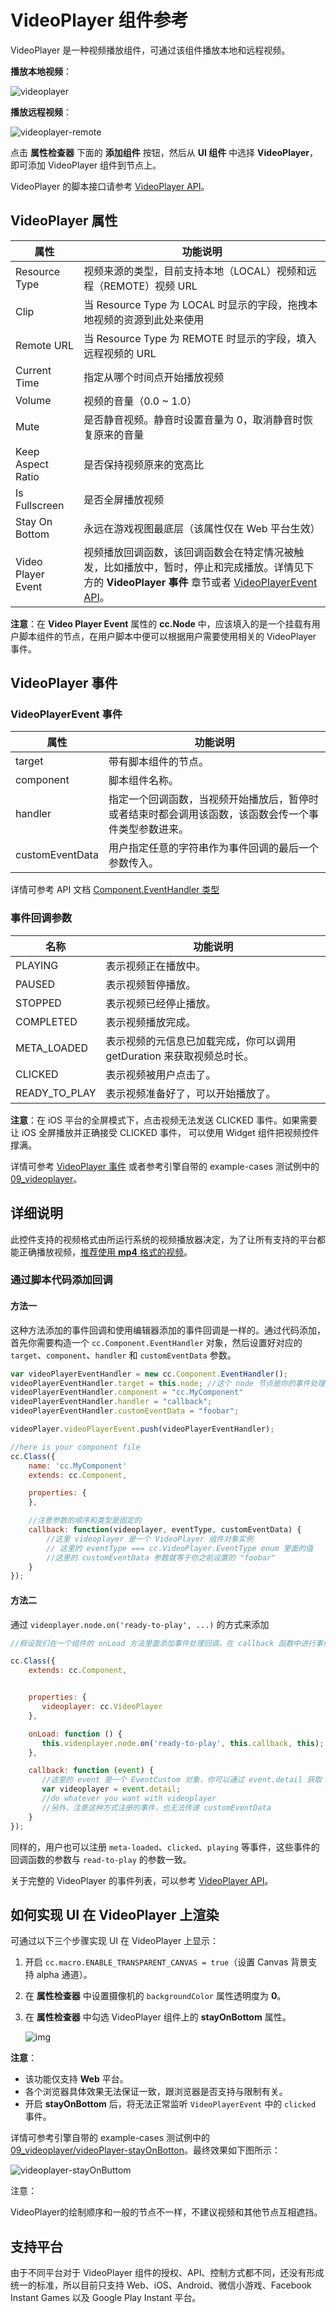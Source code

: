 # VideoPlayer 组件参考

VideoPlayer 是一种视频播放组件，可通过该组件播放本地和远程视频。

**播放本地视频**：

![videoplayer](https://gitee.com/nlpleaf/PicGo/raw/master/958fa4bc4238cee2ae115394aa515fc2)

**播放远程视频**：

![videoplayer-remote](https://gitee.com/nlpleaf/PicGo/raw/master/2587488f060dae346b676e708656ceb6)

点击 **属性检查器** 下面的 **添加组件** 按钮，然后从 **UI 组件** 中选择 **VideoPlayer**，即可添加 VideoPlayer 组件到节点上。

VideoPlayer 的脚本接口请参考 [VideoPlayer API](https://docs.cocos.com/creator/api/zh/classes/VideoPlayer.html)。



## VideoPlayer 属性

| 属性               | 功能说明                                                     |
| ------------------ | ------------------------------------------------------------ |
| Resource Type      | 视频来源的类型，目前支持本地（LOCAL）视频和远程（REMOTE）视频 URL |
| Clip               | 当 Resource Type 为 LOCAL 时显示的字段，拖拽本地视频的资源到此处来使用 |
| Remote URL         | 当 Resource Type 为 REMOTE 时显示的字段，填入远程视频的 URL  |
| Current Time       | 指定从哪个时间点开始播放视频                                 |
| Volume             | 视频的音量（0.0 ~ 1.0）                                      |
| Mute               | 是否静音视频。静音时设置音量为 0，取消静音时恢复原来的音量   |
| Keep Aspect Ratio  | 是否保持视频原来的宽高比                                     |
| Is Fullscreen      | 是否全屏播放视频                                             |
| Stay On Bottom     | 永远在游戏视图最底层（该属性仅在 Web 平台生效）              |
| Video Player Event | 视频播放回调函数，该回调函数会在特定情况被触发，比如播放中，暂时，停止和完成播放。详情见下方的 **VideoPlayer 事件** 章节或者 [VideoPlayerEvent API](https://docs.cocos.com/creator/api/zh/classes/VideoPlayer.html#videoplayerevent)。 |

**注意**：在 **Video Player Event** 属性的 **cc.Node** 中，应该填入的是一个挂载有用户脚本组件的节点，在用户脚本中便可以根据用户需要使用相关的 VideoPlayer 事件。



## VideoPlayer 事件

### VideoPlayerEvent 事件

| 属性            | 功能说明                                                     |
| --------------- | ------------------------------------------------------------ |
| target          | 带有脚本组件的节点。                                         |
| component       | 脚本组件名称。                                               |
| handler         | 指定一个回调函数，当视频开始播放后，暂停时或者结束时都会调用该函数，该函数会传一个事件类型参数进来。 |
| customEventData | 用户指定任意的字符串作为事件回调的最后一个参数传入。         |

详情可参考 API 文档 [Component.EventHandler 类型](https://docs.cocos.com/creator/api/zh/classes/Component.EventHandler.html)



### 事件回调参数

| 名称          | 功能说明                                                     |
| ------------- | ------------------------------------------------------------ |
| PLAYING       | 表示视频正在播放中。                                         |
| PAUSED        | 表示视频暂停播放。                                           |
| STOPPED       | 表示视频已经停止播放。                                       |
| COMPLETED     | 表示视频播放完成。                                           |
| META_LOADED   | 表示视频的元信息已加载完成，你可以调用 getDuration 来获取视频总时长。 |
| CLICKED       | 表示视频被用户点击了。                                       |
| READY_TO_PLAY | 表示视频准备好了，可以开始播放了。                           |

**注意**：在 iOS 平台的全屏模式下，点击视频无法发送 CLICKED 事件。如果需要让 iOS 全屏播放并正确接受 CLICKED 事件， 可以使用 Widget 组件把视频控件撑满。

详情可参考 [VideoPlayer 事件](https://docs.cocos.com/creator/api/zh/classes/VideoPlayer.html#事件) 或者参考引擎自带的 example-cases 测试例中的 [09_videoplayer](https://github.com/cocos-creator/example-cases/tree/master/assets/cases/02_ui/09_videoplayer)。



## 详细说明

此控件支持的视频格式由所运行系统的视频播放器决定，为了让所有支持的平台都能正确播放视频，<u>推荐使用 **mp4** 格式的视频</u>。

### 通过脚本代码添加回调

#### 方法一

这种方法添加的事件回调和使用编辑器添加的事件回调是一样的。通过代码添加，首先你需要构造一个 `cc.Component.EventHandler` 对象，然后设置好对应的 `target`、`component`、`handler` 和 `customEventData` 参数。

```js
var videoPlayerEventHandler = new cc.Component.EventHandler();
videoPlayerEventHandler.target = this.node; //这个 node 节点是你的事件处理代码组件所属的节点
videoPlayerEventHandler.component = "cc.MyComponent"
videoPlayerEventHandler.handler = "callback";
videoPlayerEventHandler.customEventData = "foobar";

videoPlayer.videoPlayerEvent.push(videoPlayerEventHandler);

//here is your component file
cc.Class({
    name: 'cc.MyComponent'
    extends: cc.Component,

    properties: {
    },

    //注意参数的顺序和类型是固定的
    callback: function(videoplayer, eventType, customEventData) {
        //这里 videoplayer 是一个 VideoPlayer 组件对象实例
        // 这里的 eventType === cc.VideoPlayer.EventType enum 里面的值
        //这里的 customEventData 参数就等于你之前设置的 "foobar"
    }
});
```

#### 方法二

通过 `videoplayer.node.on('ready-to-play', ...)` 的方式来添加

```js
//假设我们在一个组件的 onLoad 方法里面添加事件处理回调，在 callback 函数中进行事件处理:

cc.Class({
    extends: cc.Component,


    properties: {
       videoplayer: cc.VideoPlayer
    },

    onLoad: function () {
       this.videoplayer.node.on('ready-to-play', this.callback, this);
    },

    callback: function (event) {
       //这里的 event 是一个 EventCustom 对象，你可以通过 event.detail 获取 VideoPlayer 组件
       var videoplayer = event.detail;
       //do whatever you want with videoplayer
       //另外，注意这种方式注册的事件，也无法传递 customEventData
    }
});
```

同样的，用户也可以注册 `meta-loaded`、`clicked`、`playing` 等事件，这些事件的回调函数的参数与 `read-to-play` 的参数一致。

关于完整的 VideoPlayer 的事件列表，可以参考 [VideoPlayer API](https://docs.cocos.com/creator/api/zh/classes/VideoPlayer.html)。

## 如何实现 UI 在 VideoPlayer 上渲染

可通过以下三个步骤实现 UI 在 VideoPlayer 上显示：

1. 开启 `cc.macro.ENABLE_TRANSPARENT_CANVAS = true`（设置 Canvas 背景支持 alpha 通道）。

2. 在 **属性检查器** 中设置摄像机的 `backgroundColor` 属性透明度为 **0**。

3. 在 **属性检查器** 中勾选 VideoPlayer 组件上的 **stayOnBottom** 属性。

   ![img](https://gitee.com/nlpleaf/PicGo/raw/master/d255f8608a02e9d11045165409422201)

**注意**：

- 该功能仅支持 **Web** 平台。
- 各个浏览器具体效果无法保证一致，跟浏览器是否支持与限制有关。
- 开启 **stayOnBottom** 后，将无法正常监听 `VideoPlayerEvent` 中的 `clicked` 事件。

详情可参考引擎自带的 example-cases 测试例中的 [09_videoplayer/videoPlayer-stayOnBotton](https://github.com/cocos-creator/example-cases/tree/master/assets/cases/02_ui/09_videoplayer)。最终效果如下图所示：

![videoplayer-stayOnButtom](https://gitee.com/nlpleaf/PicGo/raw/master/ab27c280bce03926fd7996c3a5e0c6c8)

注意：

VideoPlayer的绘制顺序和一般的节点不一样，不建议视频和其他节点互相遮挡。



## 支持平台

由于不同平台对于 VideoPlayer 组件的授权、API、控制方式都不同，还没有形成统一的标准，所以目前只支持 Web、iOS、Android、微信小游戏、Facebook Instant Games 以及 Google Play Instant 平台。